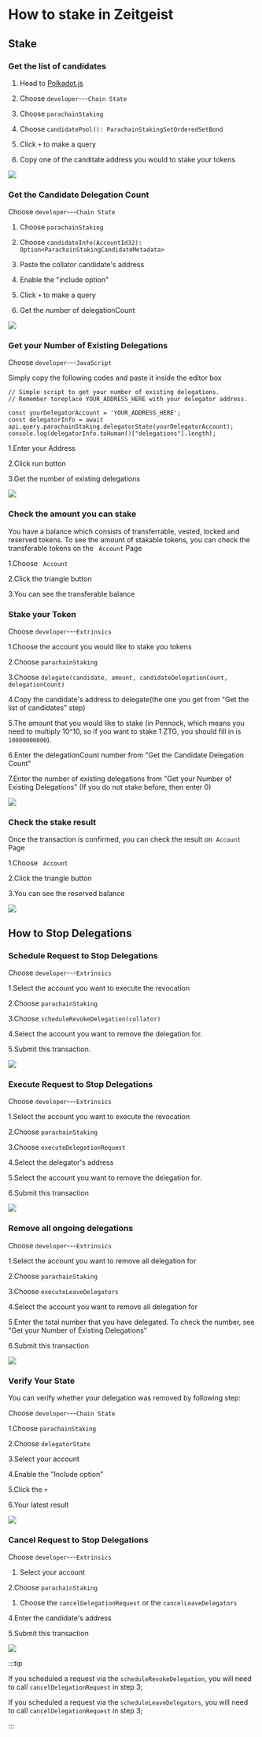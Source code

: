 # How to stake in Zeitgeist

## Stake

### Get the list of candidates

1. Head to [Polkadot.js](https://https://polkadot.js.org/apps/)

2. Choose `developer`---`Chain State`

3. Choose `parachainStaking`

4. Choose `candidatePool(): ParachainStakingSetOrderedSetBond`

5. Click `+` to make a query

6. Copy one of the canditate address you would to stake your tokens

![](/img/get-candidates-list.png)

### Get the Candidate Delegation Count

Choose `developer`---`Chain State`

1. Choose `parachainStaking`

2. Choose
   `candidateInfo(AccountId32): Option<ParachainStakingCandidateMetadata>`
3. Paste the collator candidate's address

4. Enable the "include option"

5. Click `+` to make a query

6. Get the number of delegationCount

![](/img/get-delegation-count.png)

### Get your Number of Existing Delegations

Choose `developer`---`JavaScript`

Simply copy the following codes and paste it inside the editor box

```
// Simple script to get your number of existing delegations.
// Remember toreplace YOUR_ADDRESS_HERE with your delegator address.

const yourDelegatorAccount = 'YOUR_ADDRESS_HERE';
const delegatorInfo = await api.query.parachainStaking.delegatorState(yourDelegatorAccount);
console.log(delegatorInfo.toHuman()["delegations"].length);
```

1.Enter your Address

2.Click run botton

3.Get the number of existing delegations

![](/img/get-your-delegations-number.png)

### Check the amount you can stake

You have a balance which consists of transferrable, vested, locked and reserved tokens. To see the amount of stakable tokens, you can check the transferable tokens on the ` Account` Page

1.Choose ` Account`

2.Click the triangle button

3.You can see the transferable balance

### Stake your Token

Choose `developer`---`Extrinsics`

1.Choose the account you would like to stake you tokens

2.Choose `parachainStaking`

3.Choose
`delegate(candidate, amount, candidateDelegationCount, delegationCount)`

4.Copy the candidate's address to delegate(the one you get from "Get the list of
candidates" step)

5.The amount that you would like to stake (in Pennock, which means you need to
multiply 10^10, so if you want to stake 1 ZTG, you should fill in is
`10000000000`).

6.Enter the delegationCount number from "Get the Candidate Delegation Count"

7.Enter the number of existing delegations from "Get your Number of Existing
Delegations" (If you do not stake before, then enter 0)

![](/img/stake-ztg.png)

### Check the stake result

Once the transaction is confirmed, you can check the result on` Account` Page

1.Choose ` Account`

2.Click the triangle button

3.You can see the reserved balance

![](/img/check-stake-result.png)

## How to Stop Delegations

### Schedule Request to Stop Delegations

Choose `developer`---`Extrinsics`

1.Select the account you want to execute the revocation

2.Choose `parachainStaking`

3.Choose `scheduleRevokeDelegation(collator)`

4.Select the account you want to remove the delegation for.

5.Submit this transaction.

![](/img/schedule-leave-delegation.png)

### Execute Request to Stop Delegations

Choose `developer`---`Extrinsics`

1.Select the account you want to execute the revocation

2.Choose `parachainStaking`

3.Choose `executeDelegationRequest`

4.Select the delegator's address

5.Select the account you want to remove the delegation for.

6.Submit this transaction

![](/img/execute-delegation-request.png)

### Remove all ongoing delegations

Choose `developer`---`Extrinsics`

1.Select the account you want to remove all delegation for

2.Choose `parachainStaking`

3.Choose `executeLeaveDelegators`

4.Select the account you want to remove all delegation for

5.Enter the total number that you have delegated. To check the number, see "Get
your Number of Existing Delegations"

6.Submit this transaction

![](/img/execute-leave-delegation.png)

### Verify Your State

You can verify whether your delegation was removed by following step:

Choose `developer`---`Chain State`

1.Choose `parachainStaking`

2.Choose `delegatorState`

3.Select your account

4.Enable the "Include option"

5.Click the `+`

6.Your latest result

![](/img/delegate-state.png)

### Cancel Request to Stop Delegations

Choose `developer`---`Extrinsics`

1. Select your account

2.Choose `parachainStaking`

1. Choose the `cancelDelegationRequest` or the `cancelLeaveDelegators`

4.Enter the candidate's address

5.Submit this transaction

![](/img/cancel-request-stop-delegations.png)

:::tip

If you scheduled a request via the `scheduleRevokeDelegation`, you will need to
call `cancelDelegationRequest` in step 3;

If you scheduled a request via the `scheduleLeaveDelegators`, you will need to
call `cancelDelegationRequest` in step 3;

:::
